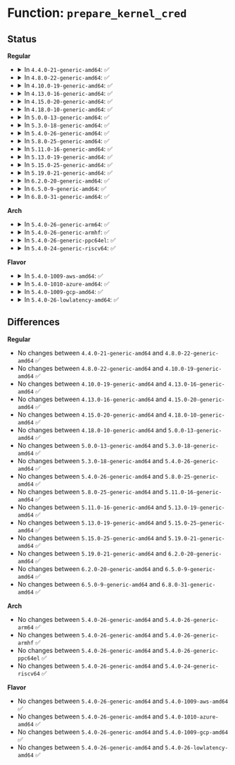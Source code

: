 # Function: <code>prepare_kernel_cred</code>

## Status
<b>Regular</b>
<ul>
<li>
<details>
<summary>In <code>4.4.0-21-generic-amd64</code>: ✅</summary>

```c
struct cred * prepare_kernel_cred(struct task_struct * daemon)
```

```json
{
  "name": "prepare_kernel_cred",
  "collision_type": "Unique Global",
  "inline_type": "No",
  "funcs": [
    {
      "addr": 18446744071579510192,
      "name": "prepare_kernel_cred",
      "external": true,
      "loc": "kernel/cred.c:652",
      "file": "kernel/cred.c",
      "inline": "seen, unknown",
      "caller_inline": [],
      "caller_func": [
        "kernel/kmod.c:call_usermodehelper_exec_async",
        "net/dns_resolver/dns_key.c:init_dns_resolver"
      ]
    }
  ],
  "symbols": [
    {
      "addr": 18446744071579510192,
      "name": "prepare_kernel_cred",
      "section": ".text",
      "bind": "STB_GLOBAL",
      "size": 86
    }
  ]
}
```
</details>
</li>
<li>
<details>
<summary>In <code>4.8.0-22-generic-amd64</code>: ✅</summary>

```c
struct cred * prepare_kernel_cred(struct task_struct * daemon)
```

```json
{
  "name": "prepare_kernel_cred",
  "collision_type": "Unique Global",
  "inline_type": "No",
  "funcs": [
    {
      "addr": 18446744071579524336,
      "name": "prepare_kernel_cred",
      "external": true,
      "loc": "kernel/cred.c:652",
      "file": "kernel/cred.c",
      "inline": "seen, unknown",
      "caller_inline": [],
      "caller_func": [
        "kernel/kmod.c:call_usermodehelper_exec_async",
        "net/dns_resolver/dns_key.c:init_dns_resolver"
      ]
    }
  ],
  "symbols": [
    {
      "addr": 18446744071579524336,
      "name": "prepare_kernel_cred",
      "section": ".text",
      "bind": "STB_GLOBAL",
      "size": 79
    }
  ]
}
```
</details>
</li>
<li>
<details>
<summary>In <code>4.10.0-19-generic-amd64</code>: ✅</summary>

```c
struct cred * prepare_kernel_cred(struct task_struct * daemon)
```

```json
{
  "name": "prepare_kernel_cred",
  "collision_type": "Unique Global",
  "inline_type": "No",
  "funcs": [
    {
      "addr": 18446744071579547984,
      "name": "prepare_kernel_cred",
      "external": true,
      "loc": "kernel/cred.c:652",
      "file": "kernel/cred.c",
      "inline": "seen, unknown",
      "caller_inline": [],
      "caller_func": [
        "kernel/kmod.c:call_usermodehelper_exec_async",
        "net/dns_resolver/dns_key.c:init_dns_resolver"
      ]
    }
  ],
  "symbols": [
    {
      "addr": 18446744071579547984,
      "name": "prepare_kernel_cred",
      "section": ".text",
      "bind": "STB_GLOBAL",
      "size": 79
    }
  ]
}
```
</details>
</li>
<li>
<details>
<summary>In <code>4.13.0-16-generic-amd64</code>: ✅</summary>

```c
struct cred * prepare_kernel_cred(struct task_struct * daemon)
```

```json
{
  "name": "prepare_kernel_cred",
  "collision_type": "Unique Global",
  "inline_type": "No",
  "funcs": [
    {
      "addr": 18446744071579534640,
      "name": "prepare_kernel_cred",
      "external": true,
      "loc": "kernel/cred.c:653",
      "file": "kernel/cred.c",
      "inline": "seen, unknown",
      "caller_inline": [],
      "caller_func": [
        "kernel/kmod.c:call_usermodehelper_exec_async",
        "net/dns_resolver/dns_key.c:init_dns_resolver"
      ]
    }
  ],
  "symbols": [
    {
      "addr": 18446744071579534640,
      "name": "prepare_kernel_cred",
      "section": ".text",
      "bind": "STB_GLOBAL",
      "size": 79
    }
  ]
}
```
</details>
</li>
<li>
<details>
<summary>In <code>4.15.0-20-generic-amd64</code>: ✅</summary>

```c
struct cred * prepare_kernel_cred(struct task_struct * daemon)
```

```json
{
  "name": "prepare_kernel_cred",
  "collision_type": "Unique Global",
  "inline_type": "No",
  "funcs": [
    {
      "addr": 18446744071579561168,
      "name": "prepare_kernel_cred",
      "external": true,
      "loc": "kernel/cred.c:653",
      "file": "kernel/cred.c",
      "inline": "seen, unknown",
      "caller_inline": [],
      "caller_func": [
        "kernel/umh.c:call_usermodehelper_exec_async",
        "net/dns_resolver/dns_key.c:init_dns_resolver"
      ]
    }
  ],
  "symbols": [
    {
      "addr": 18446744071579561168,
      "name": "prepare_kernel_cred",
      "section": ".text",
      "bind": "STB_GLOBAL",
      "size": 79
    }
  ]
}
```
</details>
</li>
<li>
<details>
<summary>In <code>4.18.0-10-generic-amd64</code>: ✅</summary>

```c
struct cred * prepare_kernel_cred(struct task_struct * daemon)
```

```json
{
  "name": "prepare_kernel_cred",
  "collision_type": "Unique Global",
  "inline_type": "No",
  "funcs": [
    {
      "addr": 18446744071579589184,
      "name": "prepare_kernel_cred",
      "external": true,
      "loc": "kernel/cred.c:595",
      "file": "kernel/cred.c",
      "inline": "seen, unknown",
      "caller_inline": [],
      "caller_func": [
        "kernel/umh.c:call_usermodehelper_exec_async",
        "net/dns_resolver/dns_key.c:init_dns_resolver"
      ]
    }
  ],
  "symbols": [
    {
      "addr": 18446744071579589184,
      "name": "prepare_kernel_cred",
      "section": ".text",
      "bind": "STB_GLOBAL",
      "size": 277
    }
  ]
}
```
</details>
</li>
<li>
<details>
<summary>In <code>5.0.0-13-generic-amd64</code>: ✅</summary>

```c
struct cred * prepare_kernel_cred(struct task_struct * daemon)
```

```json
{
  "name": "prepare_kernel_cred",
  "collision_type": "Unique Global",
  "inline_type": "No",
  "funcs": [
    {
      "addr": 18446744071579626560,
      "name": "prepare_kernel_cred",
      "external": true,
      "loc": "kernel/cred.c:651",
      "file": "kernel/cred.c",
      "inline": "seen, unknown",
      "caller_inline": [],
      "caller_func": [
        "kernel/umh.c:call_usermodehelper_exec_async",
        "net/dns_resolver/dns_key.c:init_dns_resolver"
      ]
    }
  ],
  "symbols": [
    {
      "addr": 18446744071579626560,
      "name": "prepare_kernel_cred",
      "section": ".text",
      "bind": "STB_GLOBAL",
      "size": 293
    }
  ]
}
```
</details>
</li>
<li>
<details>
<summary>In <code>5.3.0-18-generic-amd64</code>: ✅</summary>

```c
struct cred * prepare_kernel_cred(struct task_struct * daemon)
```

```json
{
  "name": "prepare_kernel_cred",
  "collision_type": "Unique Global",
  "inline_type": "No",
  "funcs": [
    {
      "addr": 18446744071579651232,
      "name": "prepare_kernel_cred",
      "external": true,
      "loc": "kernel/cred.c:681",
      "file": "kernel/cred.c",
      "inline": "seen, unknown",
      "caller_inline": [],
      "caller_func": [
        "kernel/umh.c:call_usermodehelper_exec_async",
        "net/dns_resolver/dns_key.c:init_dns_resolver"
      ]
    }
  ],
  "symbols": [
    {
      "addr": 18446744071579651232,
      "name": "prepare_kernel_cred",
      "section": ".text",
      "bind": "STB_GLOBAL",
      "size": 334
    }
  ]
}
```
</details>
</li>
<li>
<details>
<summary>In <code>5.4.0-26-generic-amd64</code>: ✅</summary>

```c
struct cred * prepare_kernel_cred(struct task_struct * daemon)
```

```json
{
  "name": "prepare_kernel_cred",
  "collision_type": "Unique Global",
  "inline_type": "No",
  "funcs": [
    {
      "addr": 18446744071579688368,
      "name": "prepare_kernel_cred",
      "external": true,
      "loc": "kernel/cred.c:681",
      "file": "kernel/cred.c",
      "inline": "seen, unknown",
      "caller_inline": [],
      "caller_func": [
        "kernel/umh.c:call_usermodehelper_exec_async",
        "net/dns_resolver/dns_key.c:init_dns_resolver"
      ]
    }
  ],
  "symbols": [
    {
      "addr": 18446744071579688368,
      "name": "prepare_kernel_cred",
      "section": ".text",
      "bind": "STB_GLOBAL",
      "size": 334
    }
  ]
}
```
</details>
</li>
<li>
<details>
<summary>In <code>5.8.0-25-generic-amd64</code>: ✅</summary>

```c
struct cred * prepare_kernel_cred(struct task_struct * daemon)
```

```json
{
  "name": "prepare_kernel_cred",
  "collision_type": "Unique Global",
  "inline_type": "No",
  "funcs": [
    {
      "addr": 18446744071579728688,
      "name": "prepare_kernel_cred",
      "external": true,
      "loc": "kernel/cred.c:682",
      "file": "kernel/cred.c",
      "inline": "seen, unknown",
      "caller_inline": [],
      "caller_func": [
        "kernel/umh.c:call_usermodehelper_exec_async",
        "net/dns_resolver/dns_key.c:init_dns_resolver"
      ]
    }
  ],
  "symbols": [
    {
      "addr": 18446744071579728688,
      "name": "prepare_kernel_cred",
      "section": ".text",
      "bind": "STB_GLOBAL",
      "size": 389
    }
  ]
}
```
</details>
</li>
<li>
<details>
<summary>In <code>5.11.0-16-generic-amd64</code>: ✅</summary>

```c
struct cred * prepare_kernel_cred(struct task_struct * daemon)
```

```json
{
  "name": "prepare_kernel_cred",
  "collision_type": "Unique Global",
  "inline_type": "No",
  "funcs": [
    {
      "addr": 18446744071579707744,
      "name": "prepare_kernel_cred",
      "external": true,
      "loc": "kernel/cred.c:682",
      "file": "kernel/cred.c",
      "inline": "seen, unknown",
      "caller_inline": [],
      "caller_func": [
        "kernel/umh.c:call_usermodehelper_exec_async",
        "net/dns_resolver/dns_key.c:init_dns_resolver"
      ]
    }
  ],
  "symbols": [
    {
      "addr": 18446744071579707744,
      "name": "prepare_kernel_cred",
      "section": ".text",
      "bind": "STB_GLOBAL",
      "size": 455
    }
  ]
}
```
</details>
</li>
<li>
<details>
<summary>In <code>5.13.0-19-generic-amd64</code>: ✅</summary>

```c
struct cred * prepare_kernel_cred(struct task_struct * daemon)
```

```json
{
  "name": "prepare_kernel_cred",
  "collision_type": "Unique Global",
  "inline_type": "No",
  "funcs": [
    {
      "addr": 18446744071579714944,
      "name": "prepare_kernel_cred",
      "external": true,
      "loc": "kernel/cred.c:719",
      "file": "kernel/cred.c",
      "inline": "seen, unknown",
      "caller_inline": [],
      "caller_func": [
        "kernel/umh.c:call_usermodehelper_exec_async",
        "net/dns_resolver/dns_key.c:init_dns_resolver"
      ]
    }
  ],
  "symbols": [
    {
      "addr": 18446744071579714944,
      "name": "prepare_kernel_cred",
      "section": ".text",
      "bind": "STB_GLOBAL",
      "size": 473
    }
  ]
}
```
</details>
</li>
<li>
<details>
<summary>In <code>5.15.0-25-generic-amd64</code>: ✅</summary>

```c
struct cred * prepare_kernel_cred(struct task_struct * daemon)
```

```json
{
  "name": "prepare_kernel_cred",
  "collision_type": "Unique Global",
  "inline_type": "No",
  "funcs": [
    {
      "addr": 18446744071579793248,
      "name": "prepare_kernel_cred",
      "external": true,
      "loc": "kernel/cred.c:712",
      "file": "kernel/cred.c",
      "inline": "seen, unknown",
      "caller_inline": [],
      "caller_func": [
        "kernel/umh.c:call_usermodehelper_exec_async",
        "net/dns_resolver/dns_key.c:init_dns_resolver"
      ]
    }
  ],
  "symbols": [
    {
      "addr": 18446744071579793248,
      "name": "prepare_kernel_cred",
      "section": ".text",
      "bind": "STB_GLOBAL",
      "size": 473
    }
  ]
}
```
</details>
</li>
<li>
<details>
<summary>In <code>5.19.0-21-generic-amd64</code>: ✅</summary>

```c
struct cred * prepare_kernel_cred(struct task_struct * daemon)
```

```json
{
  "name": "prepare_kernel_cred",
  "collision_type": "Unique Global",
  "inline_type": "No",
  "funcs": [
    {
      "addr": 18446744071579900400,
      "name": "prepare_kernel_cred",
      "external": true,
      "loc": "kernel/cred.c:712",
      "file": "kernel/cred.c",
      "inline": "seen, unknown",
      "caller_inline": [],
      "caller_func": [
        "kernel/umh.c:call_usermodehelper_exec_async",
        "drivers/base/firmware_loader/main.c:_request_firmware",
        "net/dns_resolver/dns_key.c:init_dns_resolver"
      ]
    }
  ],
  "symbols": [
    {
      "addr": 18446744071579900400,
      "name": "prepare_kernel_cred",
      "section": ".text",
      "bind": "STB_GLOBAL",
      "size": 470
    }
  ]
}
```
</details>
</li>
<li>
<details>
<summary>In <code>6.2.0-20-generic-amd64</code>: ✅</summary>

```c
struct cred * prepare_kernel_cred(struct task_struct * daemon)
```

```json
{
  "name": "prepare_kernel_cred",
  "collision_type": "Unique Global",
  "inline_type": "No",
  "funcs": [
    {
      "addr": 18446744071580052416,
      "name": "prepare_kernel_cred",
      "external": true,
      "loc": "kernel/cred.c:712",
      "file": "kernel/cred.c",
      "inline": "seen, unknown",
      "caller_inline": [],
      "caller_func": [
        "kernel/umh.c:call_usermodehelper_exec_async",
        "drivers/base/firmware_loader/main.c:_request_firmware",
        "net/dns_resolver/dns_key.c:init_dns_resolver"
      ]
    }
  ],
  "symbols": [
    {
      "addr": 18446744071580052416,
      "name": "prepare_kernel_cred",
      "section": ".text",
      "bind": "STB_GLOBAL",
      "size": 468
    }
  ]
}
```
</details>
</li>
<li>
<details>
<summary>In <code>6.5.0-9-generic-amd64</code>: ✅</summary>

```c
struct cred * prepare_kernel_cred(struct task_struct * daemon)
```

```json
{
  "name": "prepare_kernel_cred",
  "collision_type": "Unique Global",
  "inline_type": "No",
  "funcs": [
    {
      "addr": 18446744071580106848,
      "name": "prepare_kernel_cred",
      "external": true,
      "loc": "kernel/cred.c:712",
      "file": "kernel/cred.c",
      "inline": "seen, unknown",
      "caller_inline": [],
      "caller_func": [
        "kernel/umh.c:call_usermodehelper_exec_async",
        "drivers/base/firmware_loader/main.c:_request_firmware",
        "net/dns_resolver/dns_key.c:init_dns_resolver"
      ]
    }
  ],
  "symbols": [
    {
      "addr": 18446744071580106848,
      "name": "prepare_kernel_cred",
      "section": ".text",
      "bind": "STB_GLOBAL",
      "size": 468
    }
  ]
}
```
</details>
</li>
<li>
<details>
<summary>In <code>6.8.0-31-generic-amd64</code>: ✅</summary>

```c
struct cred * prepare_kernel_cred(struct task_struct * daemon)
```

```json
{
  "name": "prepare_kernel_cred",
  "collision_type": "Unique Global",
  "inline_type": "No",
  "funcs": [
    {
      "addr": 18446744071580151808,
      "name": "prepare_kernel_cred",
      "external": true,
      "loc": "kernel/cred.c:629",
      "file": "kernel/cred.c",
      "inline": "seen, unknown",
      "caller_inline": [],
      "caller_func": [
        "kernel/umh.c:call_usermodehelper_exec_async",
        "drivers/base/firmware_loader/main.c:_request_firmware",
        "net/dns_resolver/dns_key.c:init_dns_resolver"
      ]
    }
  ],
  "symbols": [
    {
      "addr": 18446744071580151808,
      "name": "prepare_kernel_cred",
      "section": ".text",
      "bind": "STB_GLOBAL",
      "size": 535
    }
  ]
}
```
</details>
</li>
</ul>
<b>Arch</b>
<ul>
<li>
<details>
<summary>In <code>5.4.0-26-generic-arm64</code>: ✅</summary>

```c
struct cred * prepare_kernel_cred(struct task_struct * daemon)
```

```json
{
  "name": "prepare_kernel_cred",
  "collision_type": "Unique Global",
  "inline_type": "No",
  "funcs": [
    {
      "addr": 18446603336490864656,
      "name": "prepare_kernel_cred",
      "external": true,
      "loc": "kernel/cred.c:681",
      "file": "kernel/cred.c",
      "inline": "seen, unknown",
      "caller_inline": [],
      "caller_func": [
        "kernel/umh.c:call_usermodehelper_exec_async",
        "net/dns_resolver/dns_key.c:init_dns_resolver"
      ]
    }
  ],
  "symbols": [
    {
      "addr": 18446603336490864656,
      "name": "prepare_kernel_cred",
      "section": ".text",
      "bind": "STB_GLOBAL",
      "size": 480
    }
  ]
}
```
</details>
</li>
<li>
<details>
<summary>In <code>5.4.0-26-generic-armhf</code>: ✅</summary>

```c
struct cred * prepare_kernel_cred(struct task_struct * daemon)
```

```json
{
  "name": "prepare_kernel_cred",
  "collision_type": "Unique Global",
  "inline_type": "No",
  "funcs": [
    {
      "addr": 3224884428,
      "name": "prepare_kernel_cred",
      "external": true,
      "loc": "kernel/cred.c:681",
      "file": "kernel/cred.c",
      "inline": "seen, unknown",
      "caller_inline": [],
      "caller_func": [
        "kernel/umh.c:call_usermodehelper_exec_async",
        "net/dns_resolver/dns_key.c:init_dns_resolver"
      ]
    }
  ],
  "symbols": [
    {
      "addr": 3224884428,
      "name": "prepare_kernel_cred",
      "section": ".text",
      "bind": "STB_GLOBAL",
      "size": 460
    }
  ]
}
```
</details>
</li>
<li>
<details>
<summary>In <code>5.4.0-26-generic-ppc64el</code>: ✅</summary>

```c
struct cred * prepare_kernel_cred(struct task_struct * daemon)
```

```json
{
  "name": "prepare_kernel_cred",
  "collision_type": "Unique Global",
  "inline_type": "No",
  "funcs": [
    {
      "addr": 13835058055283696336,
      "name": "prepare_kernel_cred",
      "external": true,
      "loc": "kernel/cred.c:681",
      "file": "kernel/cred.c",
      "inline": "seen, unknown",
      "caller_inline": [],
      "caller_func": [
        "kernel/umh.c:call_usermodehelper_exec_async",
        "net/dns_resolver/dns_key.c:init_dns_resolver"
      ]
    }
  ],
  "symbols": [
    {
      "addr": 13835058055283696336,
      "name": "prepare_kernel_cred",
      "section": ".text",
      "bind": "STB_GLOBAL",
      "size": 556
    }
  ]
}
```
</details>
</li>
<li>
<details>
<summary>In <code>5.4.0-24-generic-riscv64</code>: ✅</summary>

```c
struct cred * prepare_kernel_cred(struct task_struct * daemon)
```

```json
{
  "name": "prepare_kernel_cred",
  "collision_type": "Unique Global",
  "inline_type": "No",
  "funcs": [
    {
      "addr": 18446743936271521668,
      "name": "prepare_kernel_cred",
      "external": true,
      "loc": "kernel/cred.c:681",
      "file": "kernel/cred.c",
      "inline": "seen, unknown",
      "caller_inline": [],
      "caller_func": [
        "kernel/umh.c:call_usermodehelper_exec_async",
        "net/dns_resolver/dns_key.c:init_dns_resolver"
      ]
    }
  ],
  "symbols": [
    {
      "addr": 18446743936271521668,
      "name": "prepare_kernel_cred",
      "section": ".text",
      "bind": "STB_GLOBAL",
      "size": 336
    }
  ]
}
```
</details>
</li>
</ul>
<b>Flavor</b>
<ul>
<li>
<details>
<summary>In <code>5.4.0-1009-aws-amd64</code>: ✅</summary>

```c
struct cred * prepare_kernel_cred(struct task_struct * daemon)
```

```json
{
  "name": "prepare_kernel_cred",
  "collision_type": "Unique Global",
  "inline_type": "No",
  "funcs": [
    {
      "addr": 18446744071579664688,
      "name": "prepare_kernel_cred",
      "external": true,
      "loc": "kernel/cred.c:681",
      "file": "kernel/cred.c",
      "inline": "seen, unknown",
      "caller_inline": [],
      "caller_func": [
        "kernel/umh.c:call_usermodehelper_exec_async",
        "net/dns_resolver/dns_key.c:init_dns_resolver"
      ]
    }
  ],
  "symbols": [
    {
      "addr": 18446744071579664688,
      "name": "prepare_kernel_cred",
      "section": ".text",
      "bind": "STB_GLOBAL",
      "size": 334
    }
  ]
}
```
</details>
</li>
<li>
<details>
<summary>In <code>5.4.0-1010-azure-amd64</code>: ✅</summary>

```c
struct cred * prepare_kernel_cred(struct task_struct * daemon)
```

```json
{
  "name": "prepare_kernel_cred",
  "collision_type": "Unique Global",
  "inline_type": "No",
  "funcs": [
    {
      "addr": 18446744071579593040,
      "name": "prepare_kernel_cred",
      "external": true,
      "loc": "kernel/cred.c:681",
      "file": "kernel/cred.c",
      "inline": "seen, unknown",
      "caller_inline": [],
      "caller_func": [
        "kernel/umh.c:call_usermodehelper_exec_async",
        "net/dns_resolver/dns_key.c:init_dns_resolver"
      ]
    }
  ],
  "symbols": [
    {
      "addr": 18446744071579593040,
      "name": "prepare_kernel_cred",
      "section": ".text",
      "bind": "STB_GLOBAL",
      "size": 334
    }
  ]
}
```
</details>
</li>
<li>
<details>
<summary>In <code>5.4.0-1009-gcp-amd64</code>: ✅</summary>

```c
struct cred * prepare_kernel_cred(struct task_struct * daemon)
```

```json
{
  "name": "prepare_kernel_cred",
  "collision_type": "Unique Global",
  "inline_type": "No",
  "funcs": [
    {
      "addr": 18446744071579661952,
      "name": "prepare_kernel_cred",
      "external": true,
      "loc": "kernel/cred.c:681",
      "file": "kernel/cred.c",
      "inline": "seen, unknown",
      "caller_inline": [],
      "caller_func": [
        "kernel/umh.c:call_usermodehelper_exec_async",
        "net/dns_resolver/dns_key.c:init_dns_resolver"
      ]
    }
  ],
  "symbols": [
    {
      "addr": 18446744071579661952,
      "name": "prepare_kernel_cred",
      "section": ".text",
      "bind": "STB_GLOBAL",
      "size": 334
    }
  ]
}
```
</details>
</li>
<li>
<details>
<summary>In <code>5.4.0-26-lowlatency-amd64</code>: ✅</summary>

```c
struct cred * prepare_kernel_cred(struct task_struct * daemon)
```

```json
{
  "name": "prepare_kernel_cred",
  "collision_type": "Unique Global",
  "inline_type": "No",
  "funcs": [
    {
      "addr": 18446744071579695952,
      "name": "prepare_kernel_cred",
      "external": true,
      "loc": "kernel/cred.c:681",
      "file": "kernel/cred.c",
      "inline": "seen, unknown",
      "caller_inline": [],
      "caller_func": [
        "kernel/umh.c:call_usermodehelper_exec_async",
        "net/dns_resolver/dns_key.c:init_dns_resolver"
      ]
    }
  ],
  "symbols": [
    {
      "addr": 18446744071579695952,
      "name": "prepare_kernel_cred",
      "section": ".text",
      "bind": "STB_GLOBAL",
      "size": 334
    }
  ]
}
```
</details>
</li>
</ul>

## Differences
<b>Regular</b>
<ul>
<li>
No changes between <code>4.4.0-21-generic-amd64</code> and <code>4.8.0-22-generic-amd64</code> ✅
</li>
<li>
No changes between <code>4.8.0-22-generic-amd64</code> and <code>4.10.0-19-generic-amd64</code> ✅
</li>
<li>
No changes between <code>4.10.0-19-generic-amd64</code> and <code>4.13.0-16-generic-amd64</code> ✅
</li>
<li>
No changes between <code>4.13.0-16-generic-amd64</code> and <code>4.15.0-20-generic-amd64</code> ✅
</li>
<li>
No changes between <code>4.15.0-20-generic-amd64</code> and <code>4.18.0-10-generic-amd64</code> ✅
</li>
<li>
No changes between <code>4.18.0-10-generic-amd64</code> and <code>5.0.0-13-generic-amd64</code> ✅
</li>
<li>
No changes between <code>5.0.0-13-generic-amd64</code> and <code>5.3.0-18-generic-amd64</code> ✅
</li>
<li>
No changes between <code>5.3.0-18-generic-amd64</code> and <code>5.4.0-26-generic-amd64</code> ✅
</li>
<li>
No changes between <code>5.4.0-26-generic-amd64</code> and <code>5.8.0-25-generic-amd64</code> ✅
</li>
<li>
No changes between <code>5.8.0-25-generic-amd64</code> and <code>5.11.0-16-generic-amd64</code> ✅
</li>
<li>
No changes between <code>5.11.0-16-generic-amd64</code> and <code>5.13.0-19-generic-amd64</code> ✅
</li>
<li>
No changes between <code>5.13.0-19-generic-amd64</code> and <code>5.15.0-25-generic-amd64</code> ✅
</li>
<li>
No changes between <code>5.15.0-25-generic-amd64</code> and <code>5.19.0-21-generic-amd64</code> ✅
</li>
<li>
No changes between <code>5.19.0-21-generic-amd64</code> and <code>6.2.0-20-generic-amd64</code> ✅
</li>
<li>
No changes between <code>6.2.0-20-generic-amd64</code> and <code>6.5.0-9-generic-amd64</code> ✅
</li>
<li>
No changes between <code>6.5.0-9-generic-amd64</code> and <code>6.8.0-31-generic-amd64</code> ✅
</li>
</ul>
<b>Arch</b>
<ul>
<li>
No changes between <code>5.4.0-26-generic-amd64</code> and <code>5.4.0-26-generic-arm64</code> ✅
</li>
<li>
No changes between <code>5.4.0-26-generic-amd64</code> and <code>5.4.0-26-generic-armhf</code> ✅
</li>
<li>
No changes between <code>5.4.0-26-generic-amd64</code> and <code>5.4.0-26-generic-ppc64el</code> ✅
</li>
<li>
No changes between <code>5.4.0-26-generic-amd64</code> and <code>5.4.0-24-generic-riscv64</code> ✅
</li>
</ul>
<b>Flavor</b>
<ul>
<li>
No changes between <code>5.4.0-26-generic-amd64</code> and <code>5.4.0-1009-aws-amd64</code> ✅
</li>
<li>
No changes between <code>5.4.0-26-generic-amd64</code> and <code>5.4.0-1010-azure-amd64</code> ✅
</li>
<li>
No changes between <code>5.4.0-26-generic-amd64</code> and <code>5.4.0-1009-gcp-amd64</code> ✅
</li>
<li>
No changes between <code>5.4.0-26-generic-amd64</code> and <code>5.4.0-26-lowlatency-amd64</code> ✅
</li>
</ul>
